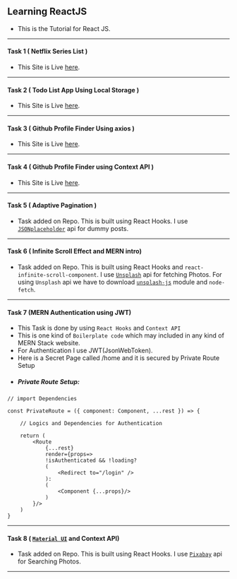 ## Learning ReactJS

* This is the Tutorial for React JS.
---
#### Task 1 ( Netflix Series List )
* This Site is Live [here](https://jovial-raman-8b81cb.netlify.app).
---
#### Task 2 ( Todo List App Using Local Storage )
* This Site is Live [here](https://ecstatic-clarke-0cfe41.netlify.app/).
---
#### Task 3 ( Github Profile Finder Using axios )
* This Site is Live [here](https://keen-heyrovsky-4203d6.netlify.app/).
---
#### Task 4 ( Github Profile Finder using Context API )
* This Site is Live [here](https://upbeat-wright-8e2629.netlify.app).
---
#### Task 5 ( Adaptive Pagination )
* Task added on Repo. This is built using React Hooks. I use [`JSONplaceholder`](https://jsonplaceholder.typicode.com/) api for dummy posts.
---
#### Task 6 ( Infinite Scroll Effect and MERN intro)
* Task added on Repo. This is built using React Hooks and `react-infinite-scroll-component`. I use [`Unsplash`](https://unsplash.com/) api for fetching Photos. For using `Unsplash` api we have to download [`unsplash-js`](https://www.npmjs.com/package/unsplash-js) module and `node-fetch`.
---
#### Task 7 (MERN Authentication using JWT)
* This Task is done by using `React Hooks` and `Context API`
* This is one kind of `Boilerplate code` which may included in any kind of MERN Stack website. 
* For Authentication I use JWT(JsonWebToken). 
* Here is a Secret Page called /home and it is secured by Private Route Setup
* ##### Private Route Setup:
```
// import Dependencies

const PrivateRoute = ({ component: Component, ...rest }) => {
    
    // Logics and Dependencies for Authentication

    return (
        <Route
            {...rest}
            render={props=>
            !isAuthenticated && !loading?
            (
                <Redirect to="/login" />
            ):
            (
                <Component {...props}/>
            )    
        }/>
    )
}
```
---
#### Task 8 ( [`Material UI`](https://material-ui.com/)  and Context API)
* Task added on Repo. This is built using React Hooks. I use [`Pixabay`](https://pixabay.com/) api for Searching Photos.
---